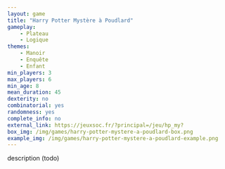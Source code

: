 ```yaml
---
layout: game
title: "Harry Potter Mystère à Poudlard"
gameplay:
    - Plateau
    - Logique
themes:
    - Manoir
    - Enquête
    - Enfant
min_players: 3
max_players: 6
min_age: 8
mean_duration: 45
dexterity: no
combinatorial: yes
randomness: yes
complete_info: no
external_link: https://jeuxsoc.fr/?principal=/jeu/hp_my?
box_img: /img/games/harry-potter-mystere-a-poudlard-box.png
example_img: /img/games/harry-potter-mystere-a-poudlard-example.png
---
```


description (todo)